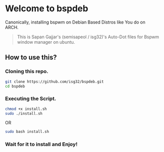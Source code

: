 # Welcome to bspdeb

Canonically, installing bspwm on Debian Based Distros like You do on ARCH.

> This is Sapan Gajjar's (semisapeol / isg32)'s Auto-Dot files for Bspwm window manager on ubuntu.

## How to use this?

### Cloning this repo.
```bash
git clone https://github.com/isg32/bspdeb.git 
cd bspdeb
```

### Executing the Script.
```bash
chmod +x install.sh
sudo ./install.sh
```
OR
```bash
sudo bash install.sh
```

### Wait for it to install and Enjoy!
